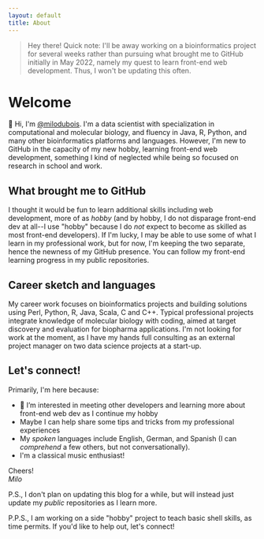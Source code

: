 ```yaml
---
layout: default
title: About
---
```


>Hey there! Quick note: I'll be away working on a bioinformatics project for several weeks rather than pursuing what brought me to GitHub initially in May 2022, namely my quest to learn front-end web development. Thus, I won't be updating this often.

# Welcome

👋 Hi, I'm [@milodubois](https://github.com/milodubois). I'm a data scientist with specialization in computational and molecular biology, and fluency in Java, R, Python, and many other bioinformatics platforms and languages. However, I'm new to GitHub in the capacity of my new hobby, learning front-end web development, something I kind of neglected while being so focused on research in school and work.  

## What brought me to GitHub

I thought it would be fun to learn additional skills including web development, more of as *hobby* (and by hobby, I do not disparage front-end dev at all--I use "hobby" because I do _not_ expect to become as skilled as most front-end developers). If I'm lucky, I may be able to use some of what I learn in my professional work, but for now, I'm keeping the two separate, hence the newness of my GitHub presence. You can follow my front-end learning progress in my public repositories.

## Career sketch and languages

My career work focuses on bioinformatics projects and building solutions using Perl, Python, R, Java, Scala, C and C++. Typical professional projects integrate knowledge of molecular biology with coding, aimed at target discovery and evaluation for biopharma applications. I'm not looking for work at the moment, as I have my hands full consulting as an external project manager on two data science projects at a start-up.

## Let's connect!

Primarily, I'm here because:

- 👀 I’m interested in meeting other developers and learning more about front-end web dev as I continue my hobby
- Maybe I can help share some tips and tricks from my professional experiences
- My *spoken* languages include English, German, and Spanish (I can *comprehend* a few others, but not conversationally).
- I'm a classical music enthusiast!  


Cheers!  
*Milo*

P.S., I don't plan on updating this blog for a while, but will instead just update my *public* repositories as I learn more.

P.P.S., I am working on a side "hobby" project to teach basic shell skills, as time permits. If you'd like to help out, let's connect!
